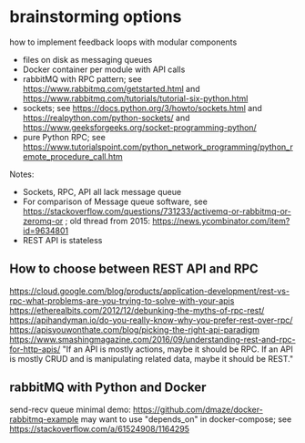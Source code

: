# brainstorming options
how to implement feedback loops with modular components
 * files on disk as messaging queues
 * Docker container per module with API calls
 * rabbitMQ with RPC pattern; see https://www.rabbitmq.com/getstarted.html and https://www.rabbitmq.com/tutorials/tutorial-six-python.html
 * sockets; see https://docs.python.org/3/howto/sockets.html and https://realpython.com/python-sockets/ and https://www.geeksforgeeks.org/socket-programming-python/
 * pure Python RPC; see https://www.tutorialspoint.com/python_network_programming/python_remote_procedure_call.htm

Notes:
 * Sockets, RPC, API all lack message queue
 * For comparison of Message queue software, see https://stackoverflow.com/questions/731233/activemq-or-rabbitmq-or-zeromq-or ; old thread from 2015: https://news.ycombinator.com/item?id=9634801
 * REST API is stateless

## How to choose between REST API and RPC
https://cloud.google.com/blog/products/application-development/rest-vs-rpc-what-problems-are-you-trying-to-solve-with-your-apis
https://etherealbits.com/2012/12/debunking-the-myths-of-rpc-rest/
https://apihandyman.io/do-you-really-know-why-you-prefer-rest-over-rpc/
https://apisyouwonthate.com/blog/picking-the-right-api-paradigm
https://www.smashingmagazine.com/2016/09/understanding-rest-and-rpc-for-http-apis/
"If an API is mostly actions, maybe it should be RPC.
 If an API is mostly CRUD and is manipulating related data, maybe it should be REST."


## rabbitMQ with Python and Docker

send-recv queue minimal demo:
https://github.com/dmaze/docker-rabbitmq-example
may want to use "depends_on" in docker-compose; see https://stackoverflow.com/a/61524908/1164295

